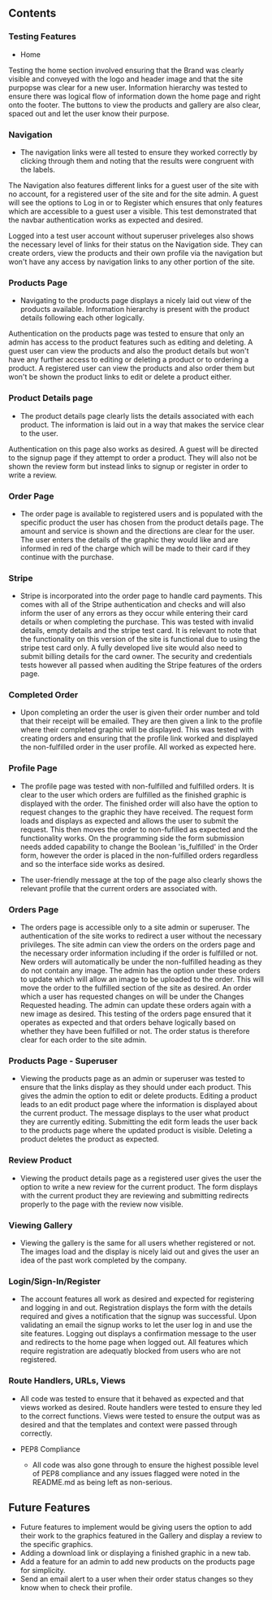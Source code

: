 ## Contents

### Testing Features
- Home

Testing the home section involved ensuring that the Brand was clearly visible and conveyed with the logo and header image and that the site purpopse was clear for a new user. Information hierarchy was tested to ensure there was logical flow of information down the home page and right onto the footer. The buttons to view the products and gallery are also clear, spaced out and let the user know their purpose.

### Navigation

- The navigation links were all tested to ensure they worked correctly by clicking through them and noting that the results were congruent with the labels. 

The Navigation also features different links for a guest user of the site with no account, for a registered user of the site and for the site admin. A guest will see the options to Log in or to Register which ensures that only features which are accessible to a guest user a visible. This test demonstrated that the navbar authentication works as expected and desired. 

Logged into a test user account without superuser priveleges also shows the necessary level of links for their status on the Navigation side. They can create orders, view the products and their own profile via the navigation but won't have any access by navigation links to any other portion of the site.

### Products Page

- Navigating to the products page displays a nicely laid out view of the products available. Information hierarchy is present with the product details following each other logically. 

Authentication on the products page was tested to ensure that only an admin has access to the product features such as editing and deleting. A guest user can view the products and also the product details but won't have any further access to editing or deleting a product or to ordering a product. A registered user can view the products and also order them but won't be shown the product links to edit or delete a product either. 

### Product Details page

- The product details page clearly lists the details associated with each product. The information is laid out in a way that makes the service clear to the user. 

Authentication on this page also works as desired. A guest will be directed to the signup page if they attempt to order a product. They will also not be shown the review form but instead links to signup or register in order to write a review. 

### Order Page

- The order page is available to registered users and is populated with the specific product the user has chosen from the product details page. The amount and service is shown and the directions are clear for the user. The user enters the details of the graphic they would like and are informed in red of the charge which will be made to their card if they continue with the purchase. 

### Stripe

- Stripe is incorporated into the order page to handle card payments. This comes with all of the Stripe authentication and checks and will also inform the user of any errors as they occur while entering their card details or when completing the purchase. This was tested with invalid details, empty details and the stripe test card. It is relevant to note that the functionality on this version of the site is functional due to using the stripe test card only. A fully developed live site would also need to submit billing details for the card owner. The security and credentials tests however all passed when auditing the Stripe features of the orders page. 

### Completed Order

- Upon completing an order the user is given their order number and told that their receipt will be emailed. They are then given a link to the profile where their completed graphic will be displayed. This was tested with creating orders and ensuring that the profile link worked and displayed the non-fulfilled order in the user profile. All worked as expected here.

### Profile Page

- The profile page was tested with non-fulfilled and fulfilled orders. It is clear to the user which orders are fulfilled as the finished graphic is displayed with the order. The finished order will also have the option to request changes to the graphic they have received. The request form loads and displays as expected and allows the user to submit the request. This then moves the order to non-fufilled as expected and the functionality works. On the programming side the form submission needs added capability to change the Boolean 'is_fulfilled' in the Order form, however the order is placed in the non-fulfilled orders regardless and so the interface side works as desired. 

 - The user-friendly message at the top of the page also clearly shows the relevant profile that the current orders are associated with. 

### Orders Page

- The orders page is accessible only to a site admin or superuser. The authentication of the site works to redirect a user without the necessary privileges. The site admin can view the orders on the orders page and the necessary order information including if the order is fulfilled or not. New orders will automatically be under the non-fulfilled heading as they do not contain any image. The admin has the option under these orders to update which will allow an image to be uploaded to the order. This will move the order to the fulfilled section of the site as desired. An order which a user has requested changes on will be under the Changes Requested heading. The admin can update these orders again with a new image as desired. This testing of the orders page ensured that it operates as expected and that orders behave logically based on whether they have been fulfilled or not. The order status is therefore clear for each order to the site admin. 

### Products Page - Superuser

- Viewing the products page as an admin or superuser was tested to ensure that the links display as they should under each product. This gives the admin the option to edit or delete products. Editing a product leads to an edit product page where the information is displayed about the current product. The message displays to the user what product they are currently editing. Submitting the edit form leads the user back to the products page where the updated product is visible. Deleting a product deletes the product as expected. 

### Review Product 

- Viewing the product details page as a registered user gives the user the option to write a new review for the current product. The form displays with the current product they are reviewing and submitting redirects properly to the page with the review now visible. 

### Viewing Gallery

- Viewing the gallery is the same for all users whether registered or not. The images load and the display is nicely laid out and gives the user an idea of the past work completed by the company. 

### Login/Sign-In/Register

- The account features all work as desired and expected for registering and logging in and out. Registration displays the form with the details required and gives a notification that the signup was successful. Upon validating an email the signup works to let the user log in and use the site features. Logging out displays a confirmation message to the user and redirects to the home page when logged out. All features which require registration are adequatly blocked from users who are not registered. 

### Route Handlers, URLs, Views

- All code was tested to ensure that it behaved as expected and that views worked as desired. Route handlers were tested to ensure they led to the correct functions. Views were tested to ensure the output was as desired and that the templates and context were passed through correctly. 

- PEP8 Compliance
    - All code was also gone through to ensure the highest possible level of PEP8 compliance and any issues flagged were noted in the README.md as being left as non-serious. 

## Future Features

- Future features to implement would be giving users the option to add their work to the graphics featured in the Gallery and display a review to the specific graphics.
- Adding a download link or displaying a finished graphic in a new tab.
- Add a feature for an admin to add new products on the products page for simplicity. 
- Send an email alert to a user when their order status changes so they know when to check their profile. 

